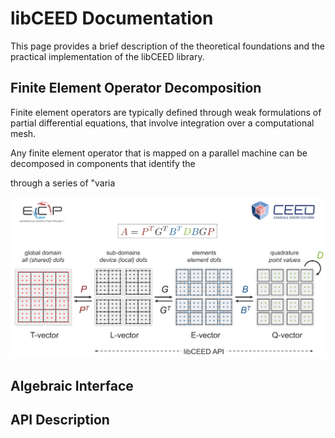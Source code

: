 # libCEED Documentation

This page provides a brief description of the theoretical foundations and the
practical implementation of the libCEED library.

## Finite Element Operator Decomposition

Finite element operators are typically defined through weak formulations of
partial differential equations, that involve integration over a computational
mesh.



Any finite element operator that is mapped on a parallel machine can be
decomposed in components that identify the

through a series of "varia

![Operator Decomposition](libCEED.png "Operator Decomposition")

## Algebraic Interface

## API Description
